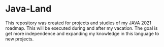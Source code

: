 # Java-Land
This repository was created for projects and studies of my JAVA 2021 roadmap. This will be executed during and after my vacation. The goal is get more independence and expanding my knowledge in this language to new projects.
